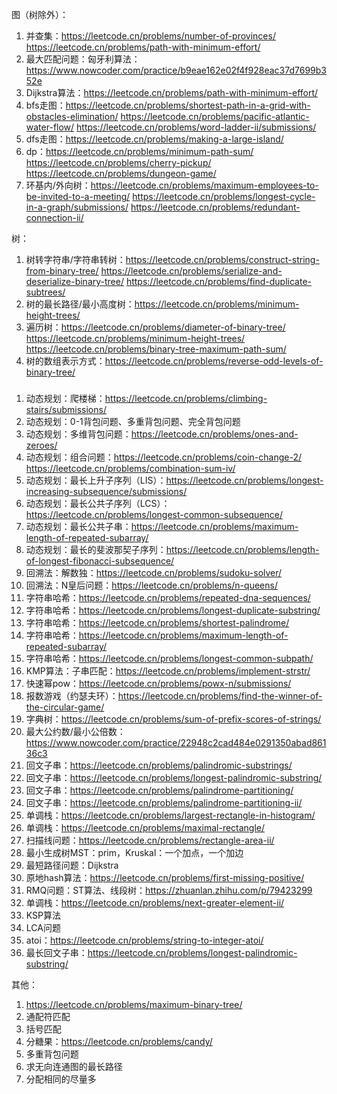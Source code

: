 图（树除外）：
1. 并查集：https://leetcode.cn/problems/number-of-provinces/ https://leetcode.cn/problems/path-with-minimum-effort/
2. 最大匹配问题：匈牙利算法：https://www.nowcoder.com/practice/b9eae162e02f4f928eac37d7699b352e
3. Dijkstra算法：https://leetcode.cn/problems/path-with-minimum-effort/
4. bfs走图：https://leetcode.cn/problems/shortest-path-in-a-grid-with-obstacles-elimination/ https://leetcode.cn/problems/pacific-atlantic-water-flow/ https://leetcode.cn/problems/word-ladder-ii/submissions/
5. dfs走图：https://leetcode.cn/problems/making-a-large-island/
5. dp：https://leetcode.cn/problems/minimum-path-sum/ https://leetcode.cn/problems/cherry-pickup/ https://leetcode.cn/problems/dungeon-game/
6. 环基内/外向树：https://leetcode.cn/problems/maximum-employees-to-be-invited-to-a-meeting/ https://leetcode.cn/problems/longest-cycle-in-a-graph/submissions/ https://leetcode.cn/problems/redundant-connection-ii/

树：
1. 树转字符串/字符串转树：https://leetcode.cn/problems/construct-string-from-binary-tree/ https://leetcode.cn/problems/serialize-and-deserialize-binary-tree/ https://leetcode.cn/problems/find-duplicate-subtrees/
2. 树的最长路径/最小高度树：https://leetcode.cn/problems/minimum-height-trees/
3. 遍历树：https://leetcode.cn/problems/diameter-of-binary-tree/ https://leetcode.cn/problems/minimum-height-trees/ https://leetcode.cn/problems/binary-tree-maximum-path-sum/
4. 树的数组表示方式：https://leetcode.cn/problems/reverse-odd-levels-of-binary-tree/

###
1. 动态规划：爬楼梯：https://leetcode.cn/problems/climbing-stairs/submissions/
2. 动态规划：0-1背包问题、多重背包问题、完全背包问题
3. 动态规划：多维背包问题：https://leetcode.cn/problems/ones-and-zeroes/
4. 动态规划：组合问题：https://leetcode.cn/problems/coin-change-2/ https://leetcode.cn/problems/combination-sum-iv/
5. 动态规划：最长上升子序列（LIS）：https://leetcode.cn/problems/longest-increasing-subsequence/submissions/
6. 动态规划：最长公共子序列（LCS）：https://leetcode.cn/problems/longest-common-subsequence/
7. 动态规划：最长公共子串：https://leetcode.cn/problems/maximum-length-of-repeated-subarray/
8. 动态规划：最长的斐波那契子序列：https://leetcode.cn/problems/length-of-longest-fibonacci-subsequence/
9. 回溯法：解数独：https://leetcode.cn/problems/sudoku-solver/
10. 回溯法：N皇后问题：https://leetcode.cn/problems/n-queens/
11. 字符串哈希：https://leetcode.cn/problems/repeated-dna-sequences/
12. 字符串哈希：https://leetcode.cn/problems/longest-duplicate-substring/
13. 字符串哈希：https://leetcode.cn/problems/shortest-palindrome/
14. 字符串哈希：https://leetcode.cn/problems/maximum-length-of-repeated-subarray/
15. 字符串哈希：https://leetcode.cn/problems/longest-common-subpath/
16. KMP算法：子串匹配：https://leetcode.cn/problems/implement-strstr/
17. 快速幂pow：https://leetcode.cn/problems/powx-n/submissions/
18. 报数游戏（约瑟夫环）：https://leetcode.cn/problems/find-the-winner-of-the-circular-game/
19. 字典树：https://leetcode.cn/problems/sum-of-prefix-scores-of-strings/
35. 最大公约数/最小公倍数：https://www.nowcoder.com/practice/22948c2cad484e0291350abad86136c3
21. 回文子串：https://leetcode.cn/problems/palindromic-substrings/
22. 回文子串：https://leetcode.cn/problems/longest-palindromic-substring/
23. 回文子串：https://leetcode.cn/problems/palindrome-partitioning/
24. 回文子串：https://leetcode.cn/problems/palindrome-partitioning-ii/
25. 单调栈：https://leetcode.cn/problems/largest-rectangle-in-histogram/
26. 单调栈：https://leetcode.cn/problems/maximal-rectangle/
36. 扫描线问题：https://leetcode.cn/problems/rectangle-area-ii/
28. 最小生成树MST：prim，Kruskal：一个加点，一个加边
29. 最短路径问题：Dijkstra
30. 原地hash算法：https://leetcode.cn/problems/first-missing-positive/
31. RMQ问题：ST算法、线段树：https://zhuanlan.zhihu.com/p/79423299
32. 单调栈：https://leetcode.cn/problems/next-greater-element-ii/
33. KSP算法
34. LCA问题
35. atoi：https://leetcode.cn/problems/string-to-integer-atoi/
36. 最长回文子串：https://leetcode.cn/problems/longest-palindromic-substring/



其他：
1. https://leetcode.cn/problems/maximum-binary-tree/
2. 通配符匹配
3. 括号匹配
4. 分糖果：https://leetcode.cn/problems/candy/
5. 多重背包问题
6. 求无向连通图的最长路径
7. 分配相同的尽量多
